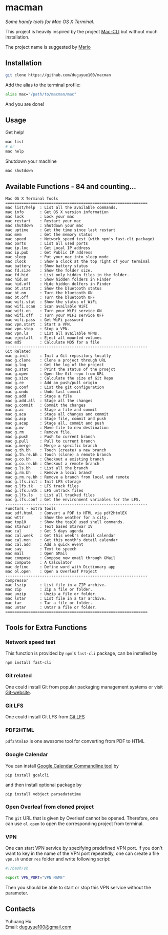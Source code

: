 # macman

_Some handy tools for Mac OS X Terminal._

This project is heavily inspired by the project [Mac-CLI](https://github.com/guarinogabriel/Mac-CLI)
but without much installation.

The project name is suggested by [Mario](https://github.com/kmario23)

## Installation

```bash
git clone https://github.com/duguyue100/macman
```

Add the alias to the terminal profile:

```bash
alias mac="/path/to/macman/mac"
```

And you are done!

## Usage

Get help!

```bash
mac list
# or
mac help
```

Shutdown your machine
```bash
mac shutdown
```

## Available Functions - 84 and counting...

```
Mac OS X Terminal Tools
==============================================================
mac list/help  : List all the available commands.
mac info       : Get OS X version information
mac lock       : Lock your mac
mac restart    : Restart your mac
mac shutdown   : Shutdown your mac
mac uptime     : Get the time since last restart
mac mem        : Get the memory status
mac speed      : Network speed test (with npm's fast-cli package)
mac ports      : List all used ports
mac ip.loc     : Get Local IP address
mac ip.pub     : Get Public IP address
mac sleep      : Put your mac into sleep mode
mac clock      : Show a clock at the top right of your terminal
mac battery    : Show battery status
mac fd.size    : Show the folder size.
mac fd.hid     : List only hidden files in the folder.
mac hid.on     : Show hidden folders in Finder
mac hid.off    : Hide hidden dolfers in Finder
mac bt.stat    : Show the bluetooth status
mac bt.on      : Turn the bluetooth ON
mac bt.off     : Turn the bluetooth OFF
mac wifi.stat  : Show the status of WiFi
mac wifi.scan  : Scan available WiFI
mac wifi.on    : Turn your WiFi service ON
mac wifi.off   : Turn your WIFI service OFF
mac wifi.pass  : Get WiFi password
mac vpn.start  : Start a VPN.
mac vpn.stop   : Stop a VPN.
mac vpn.ls     : List all available VPNs.
mac ejectall   : Eject all mounted volumes
mac md5        : Calculate MD5 for a file
--------------------------------------------------------------
Git Related
mac g.init     : Init a Git repository locally
mac g.clone    : Clone a project through URL
mac g.log      : Get the log of the project
mac g.stat     : Print the status of the proejct
mac g.open     : Open the Git repo from URL
mac g.size     : Calculate the size of Git Repo
mac g.re       : Add an push/pull origin
mac g.conf     : List the git configuration
mac g.undo     : Undo last commit
mac g.add      : Stage a file
mac g.add.all  : Stage all the changes
mac g.commit   : Commit the changes
mac g.ac       : Stage a file and commit
mac g.aca      : Stage all changes and commit
mac g.acp      : Stage file, commit and push
mac g.acap     : Stage all, commit and push
mac g.mv       : Move file to new destination
mac g.rm       : Remove file.
mac g.push     : Push to current branch
mac g.pull     : Pull to current branch
mac g.merge    : Merge a specific branch
mac g.th.bh    : Touch (create) a new branch
mac g.th.re.bh : Touch (clone) a remote branch
mac g.co.bh    : Checkout a existing branch
mac g.co.re.bh : Checkout a remote branch
mac g.ls.bh    : List all the branch
mac g.rm.bh    : Remove a local branch
mac g.rm.re.bh : Remove a branch from local and remote
mac g.lfs.init : Init LFS storage
mac g.lfs.tk   : LFS track files
mac g.lfs.untk : LFS untrack files
mac g.lfs.ls   : List all tracked files
mac g.lfs.conf : Get the environment variables for the LFS.
--------------------------------------------------------------
Functors - extra tools
mac pdf.html   : Convert a PDF to HTML via pdf2htmlEX
mac wttr       : Show the weather for a city.
mac top10      : Show the top10 used shell commands.
mac starwar    : Text based Starwar IV
mac cal        : Get 5 days agenda
mac cal.week   : Get this week's detail calendar
mac cal.mon    : Get this month's detail calendar
mac cal.add    : Add a quick event
mac say        : Text to speech
mac mail       : Open GMail
mac compose    : Compose new email through GMail
mac compute    : A Calculator
mac define     : Define word with Dictionary app
mac ol.open    : Open a Overleaf Project
--------------------------------------------------------------
Compressor
mac lszip      : List file in a ZIP archive.
mac zip        : Zip a file or folder.
mac unzip      : Unzip a file or folder.
mac lstar      : List file in a tar archive.
mac tar        : Tar a file or folder.
mac untar      : Untar a file or folder.
==============================================================
```

## Tools for Extra Functions

### Network speed test

This function is provided by `npm`'s `fast-cli` package, can be installed by

```
npm install fast-cli
```

### Git related

One could install Git from popular packaging management systems or visit [Git-website](https://git-scm.com/).

### Git LFS

One could install Git LFS from [Git LFS](https://git-lfs.github.com/)

### PDF2HTML

`pdf2htmlEX` is one awesome tool for converting from PDF to HTML

### Google Calendar

You can install [Google Calendar Commandline tool](https://github.com/insanum/gcalcli) by

```
pip install gcalcli
```

and then install optional package by

```
pip install vobject parsedatetime
```

### Open Overleaf from cloned project

The `git` URL that is given by Overleaf cannot be opened.
Therefore, one can use `ol.open` to open the corresponding project from terminal.

### VPN

One can start VPN service by specifying predefined VPN port.
If you don't want to key in the name of the VPN port repeatedly, one can
create a file `vpn.sh` under `res` folder and write following script:

```bash
#!/bash/sh

export VPN_PORT="VPN NAME"
```

Then you should be able to start or stop this VPN service without the parameter.

## Contacts

Yuhuang Hu  
Email: duguyue100@gmail.com
